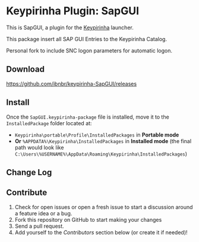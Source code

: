 # Keypirinha Plugin: SapGUI

This is SapGUI, a plugin for the
[Keypirinha](http://keypirinha.com) launcher.

This package insert all SAP GUI Entries to the Keypirinha Catalog.

Personal fork to include SNC logon parameters for automatic logon.

## Download

https://github.com/ibnbr/keypirinha-SapGUI/releases


## Install

Once the `SapGUI.keypirinha-package` file is installed,
move it to the `InstalledPackage` folder located at:

* `Keypirinha\portable\Profile\InstalledPackages` in **Portable mode**
* **Or** `%APPDATA%\Keypirinha\InstalledPackages` in **Installed mode** (the
  final path would look like
  `C:\Users\%USERNAME%\AppData\Roaming\Keypirinha\InstalledPackages`)


## Change Log



## Contribute

1. Check for open issues or open a fresh issue to start a discussion around a
   feature idea or a bug.
2. Fork this repository on GitHub to start making your changes
3. Send a pull request.
4. Add yourself to the *Contributors* section below (or create it if needed)!
